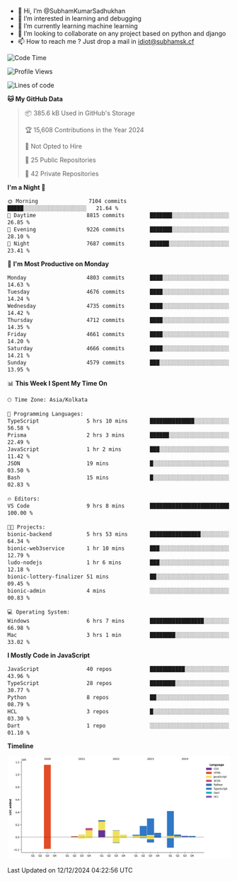 - 👋 Hi, I’m @SubhamKumarSadhukhan
- 👀 I’m interested in learning and debugging
- 🌱 I’m currently learning machine learning
- 💞️ I’m looking to collaborate on any project based on python and django
- 📫 How to reach me ?
      Just drop a mail in idiot@subhamsk.cf

<!---
SubhamKumarSadhukhan/SubhamKumarSadhukhan is a ✨ special ✨ repository because its `README.md` (this file) appears on your GitHub profile.
You can click the Preview link to take a look at your changes.
--->


<!--START_SECTION:waka-->
![Code Time](http://img.shields.io/badge/Code%20Time-2%2C662%20hrs%2057%20mins-blue)

![Profile Views](http://img.shields.io/badge/Profile%20Views-1-blue)

![Lines of code](https://img.shields.io/badge/From%20Hello%20World%20I%27ve%20Written-2.8%20million%20lines%20of%20code-blue)

**🐱 My GitHub Data** 

> 📦 385.6 kB Used in GitHub's Storage 
 > 
> 🏆 15,608 Contributions in the Year 2024
 > 
> 🚫 Not Opted to Hire
 > 
> 📜 25 Public Repositories 
 > 
> 🔑 42 Private Repositories 
 > 
**I'm a Night 🦉** 

```text
🌞 Morning                7104 commits        █████░░░░░░░░░░░░░░░░░░░░   21.64 % 
🌆 Daytime                8815 commits        ███████░░░░░░░░░░░░░░░░░░   26.85 % 
🌃 Evening                9226 commits        ███████░░░░░░░░░░░░░░░░░░   28.10 % 
🌙 Night                  7687 commits        ██████░░░░░░░░░░░░░░░░░░░   23.41 % 
```
📅 **I'm Most Productive on Monday** 

```text
Monday                   4803 commits        ████░░░░░░░░░░░░░░░░░░░░░   14.63 % 
Tuesday                  4676 commits        ████░░░░░░░░░░░░░░░░░░░░░   14.24 % 
Wednesday                4735 commits        ████░░░░░░░░░░░░░░░░░░░░░   14.42 % 
Thursday                 4712 commits        ████░░░░░░░░░░░░░░░░░░░░░   14.35 % 
Friday                   4661 commits        ████░░░░░░░░░░░░░░░░░░░░░   14.20 % 
Saturday                 4666 commits        ████░░░░░░░░░░░░░░░░░░░░░   14.21 % 
Sunday                   4579 commits        ███░░░░░░░░░░░░░░░░░░░░░░   13.95 % 
```


📊 **This Week I Spent My Time On** 

```text
🕑︎ Time Zone: Asia/Kolkata

💬 Programming Languages: 
TypeScript               5 hrs 10 mins       ██████████████░░░░░░░░░░░   56.58 % 
Prisma                   2 hrs 3 mins        ██████░░░░░░░░░░░░░░░░░░░   22.49 % 
JavaScript               1 hr 2 mins         ███░░░░░░░░░░░░░░░░░░░░░░   11.42 % 
JSON                     19 mins             █░░░░░░░░░░░░░░░░░░░░░░░░   03.50 % 
Bash                     15 mins             █░░░░░░░░░░░░░░░░░░░░░░░░   02.83 % 

🔥 Editors: 
VS Code                  9 hrs 8 mins        █████████████████████████   100.00 % 

🐱‍💻 Projects: 
bionic-backend           5 hrs 53 mins       ████████████████░░░░░░░░░   64.34 % 
bionic-web3service       1 hr 10 mins        ███░░░░░░░░░░░░░░░░░░░░░░   12.79 % 
ludo-nodejs              1 hr 6 mins         ███░░░░░░░░░░░░░░░░░░░░░░   12.18 % 
bionic-lottery-finalizer 51 mins             ██░░░░░░░░░░░░░░░░░░░░░░░   09.45 % 
bionic-admin             4 mins              ░░░░░░░░░░░░░░░░░░░░░░░░░   00.83 % 

💻 Operating System: 
Windows                  6 hrs 7 mins        █████████████████░░░░░░░░   66.98 % 
Mac                      3 hrs 1 min         ████████░░░░░░░░░░░░░░░░░   33.02 % 
```

**I Mostly Code in JavaScript** 

```text
JavaScript               40 repos            ███████████░░░░░░░░░░░░░░   43.96 % 
TypeScript               28 repos            ████████░░░░░░░░░░░░░░░░░   30.77 % 
Python                   8 repos             ██░░░░░░░░░░░░░░░░░░░░░░░   08.79 % 
HCL                      3 repos             █░░░░░░░░░░░░░░░░░░░░░░░░   03.30 % 
Dart                     1 repo              ░░░░░░░░░░░░░░░░░░░░░░░░░   01.10 % 
```



**Timeline**

![Lines of Code chart](https://raw.githubusercontent.com/SubhamKumarSadhukhan/SubhamKumarSadhukhan/main/assets/bar_graph.png)


 Last Updated on 12/12/2024 04:22:56 UTC
<!--END_SECTION:waka-->
